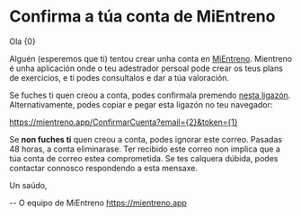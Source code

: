 # Confirma a túa conta de MiEntreno

Ola {0}

Alguén (esperemos que ti) tentou crear unha conta en [MiEntreno](https://mientreno.app). Mientreno é unha aplicación onde o teu adestrador persoal pode crear os teus plans de exercicios, e ti podes consultalos e dar a túa valoración.

Se fuches ti quen creou a conta, podes confirmala premendo [nesta ligazón](https://mientreno.app/ConfirmarCuenta?email={2}&token={1}). Alternativamente, podes copiar e pegar esta ligazón no teu navegador:

<https://mientreno.app/ConfirmarCuenta?email={2}&token={1}>

Se **non fuches ti** quen creou a conta, podes ignorar este correo. Pasadas 48 horas, a conta eliminarase. Ter recibido este correo non implica que a túa conta de correo estea comprometida. Se tes calquera dúbida, podes contactar connosco respondendo a esta mensaxe.

Un saúdo,

-- O equipo de MiEntreno https://mientreno.app
